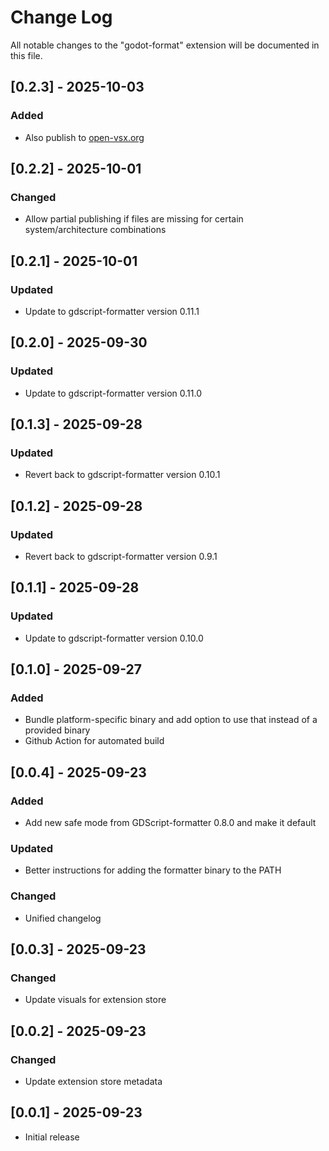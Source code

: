 # Change Log

All notable changes to the "godot-format" extension will be documented in this file.

## [0.2.3] - 2025-10-03

### Added

- Also publish to [open-vsx.org](https://open-vsx.org/)

## [0.2.2] - 2025-10-01

### Changed

- Allow partial publishing if files are missing for certain system/architecture combinations

## [0.2.1] - 2025-10-01

### Updated

- Update to gdscript-formatter version 0.11.1

## [0.2.0] - 2025-09-30

### Updated

- Update to gdscript-formatter version 0.11.0

## [0.1.3] - 2025-09-28

### Updated

- Revert back to gdscript-formatter version 0.10.1

## [0.1.2] - 2025-09-28

### Updated

- Revert back to gdscript-formatter version 0.9.1

## [0.1.1] - 2025-09-28

### Updated

- Update to gdscript-formatter version 0.10.0

## [0.1.0] - 2025-09-27

### Added

- Bundle platform-specific binary and add option to use that instead of a provided binary
- Github Action for automated build

## [0.0.4] - 2025-09-23

### Added

- Add new safe mode from GDScript-formatter 0.8.0 and make it default

### Updated

- Better instructions for adding the formatter binary to the PATH

### Changed

- Unified changelog

## [0.0.3] - 2025-09-23

### Changed

- Update visuals for extension store

## [0.0.2] - 2025-09-23

### Changed

- Update extension store metadata

## [0.0.1] - 2025-09-23

- Initial release
